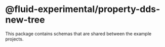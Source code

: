 # @fluid-experimental/property-dds-new-tree

This package contains schemas that are shared between the example projects.
